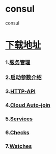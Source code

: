 # consul
consul

# [下载地址](https://www.consul.io/downloads.html)
### 1.[服务管理](https://github.com/jhq0113/consul/blob/master/1.%E6%9C%8D%E5%8A%A1%E7%AE%A1%E7%90%86.md)
### 2.[启动参数介绍](https://github.com/jhq0113/consul/blob/master/2.启动参数.md)
### 3.[HTTP-API](https://github.com/jhq0113/consul/blob/master/3.HTTP-API.md)
### 4.[Cloud Auto-join](https://github.com/jhq0113/consul/blob/master/4.Cloud-Auto-join.md)
### 5.[Services](https://github.com/jhq0113/consul/blob/master/5.Services.md)
### 6.[Checks](https://github.com/jhq0113/consul/blob/master/6.Checks.md)
### 7.[Watches](https://github.com/jhq0113/consul/blob/master/7.Watches.md)


